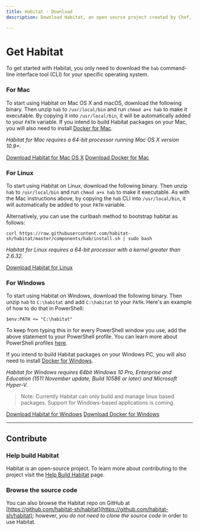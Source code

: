 ```yaml
---
title: Habitat - Download
description: Download Habitat, an open source project created by Chef, so your apps can behave consistently in any runtime – bare metal, VMs, containers, and PaaS.

---
```


# Get Habitat
To get started with Habitat, you only need to download the `hab` command-line interface tool (CLI) for your specific operating system.

### For Mac
To start using Habitat on Mac OS X and macOS, download the following binary. Then unzip `hab` to `/usr/local/bin` and run `chmod a+x hab` to make it executable. By copying it into `/usr/local/bin`, it will be automatically added to your `PATH` variable. 
If you intend to build Habitat packages on your Mac, you will also need to install [Docker for Mac](https://www.docker.com/products/docker#/mac). 

_Habitat for Mac requires a 64-bit processor running Mac OS X version 10.9+._


<a class="button" href="https://api.bintray.com/content/habitat/stable/darwin/x86_64/hab-%24latest-x86_64-darwin.zip?bt_package=hab-x86_64-darwin">Download Habitat for Mac OS X</a>
<a class="button secondary" href="https://www.docker.com/products/docker#/mac">Download Docker for Mac</a>

### For Linux
To start using Habitat on Linux, download the following binary. Then unzip `hab` to `/usr/local/bin` and run `chmod a+x hab` to make it executable. As with the Mac instructions above, by copying the `hab` CLI into `/usr/local/bin`, it will automatically be added to your `PATH` variable.

Alternatively, you can use the curlbash method to bootstrap habitat as follows:

    curl https://raw.githubusercontent.com/habitat-sh/habitat/master/components/hab/install.sh | sudo bash

_Habitat for Linux requires a 64-bit processor with a kernel greater than 2.6.32._

<a class="button" href="https://api.bintray.com/content/habitat/stable/linux/x86_64/hab-%24latest-x86_64-linux.tar.gz?bt_package=hab-x86_64-linux">Download Habitat for Linux</a>

### For Windows
To start using Habitat on Windows, download the following binary.  Then unzip `hab` to `C:\habitat` and add `C:\habitat` to your `PATH`. Here's an example of how to do that in PowerShell:

    $env:PATH += "C:\habitat"

To keep from typing this in for every PowerShell window you use, add the above statement to your PowerShell profile. You can learn more about PowerShell profiles [here](https://msdn.microsoft.com/en-us/powershell/reference/5.1/microsoft.powershell.core/about/about_profiles).

If you intend to build Habitat packages on your Windows PC, you will also need to install [Docker for Windows](https://docs.docker.com/docker-for-windows/).

_Habitat for Windows requires 64bit Windows 10 Pro, Enterprise and Education (1511 November update, Build 10586 or later) and Microsoft Hyper-V._

> Note: Currently Habitat can only build and manage linux based packages. Support for Windows-based applications is coming.

<a class="button" href="https://api.bintray.com/content/habitat/stable/windows/x86_64/hab-%24latest-x86_64-windows.zip?bt_package=hab-x86_64-windows">Download Habitat for Windows</a>
<a class="button secondary" href="https://download.docker.com/win/stable/InstallDocker.msi">Download Docker for Windows</a>

<hr>

## Contribute

### Help build Habitat
Habitat is an open-source project. To learn more about contributing to the project visit the [Help Build Habitat](/docs/contribute-help-build) page.

### Browse the source code
You can also browse the Habitat repo on GitHub at [https://github.com/habitat-sh/habitat](https://github.com/habitat-sh/habitat); however, _you do not need to clone the source code_ in order to use Habitat.
